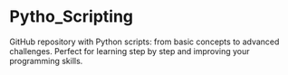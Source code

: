 # Pytho_Scripting
GitHub repository with Python scripts: from basic concepts to advanced challenges. Perfect for learning step by step and improving your programming skills.
